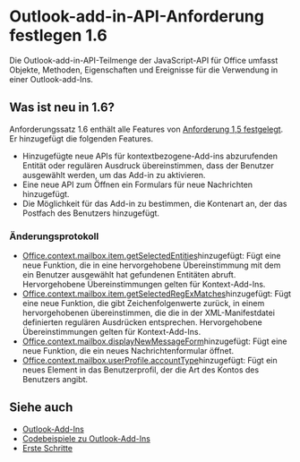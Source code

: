 # <a name="outlook-add-in-api-requirement-set-16"></a>Outlook-add-in-API-Anforderung festlegen 1.6

Die Outlook-add-in-API-Teilmenge der JavaScript-API für Office umfasst Objekte, Methoden, Eigenschaften und Ereignisse für die Verwendung in einer Outlook-add-Ins.

## <a name="whats-new-in-16"></a>Was ist neu in 1.6?

Anforderungssatz 1.6 enthält alle Features von [Anforderung 1,5 festgelegt](../requirement-set-1.5/outlook-requirement-set-1.5.md). Er hinzugefügt die folgenden Features.

- Hinzugefügte neue APIs für kontextbezogene-Add-ins abzurufenden Entität oder regulären Ausdruck übereinstimmen, dass der Benutzer ausgewählt werden, um das Add-in zu aktivieren.
- Eine neue API zum Öffnen ein Formulars für neue Nachrichten hinzugefügt.
- Die Möglichkeit für das Add-in zu bestimmen, die Kontenart an, der das Postfach des Benutzers hinzugefügt.

### <a name="change-log"></a>Änderungsprotokoll

- [Office.context.mailbox.item.getSelectedEntities](office.context.mailbox.item.md#getselectedentities--entitiesjavascriptapioutlook16officeentities)hinzugefügt: Fügt eine neue Funktion, die in eine hervorgehobene Übereinstimmung mit dem ein Benutzer ausgewählt hat gefundenen Entitäten abruft. Hervorgehobene Übereinstimmungen gelten für Kontext-Add-Ins.
- [Office.context.mailbox.item.getSelectedRegExMatches](office.context.mailbox.item.md#getselectedregexmatches--object)hinzugefügt: Fügt eine neue Funktion, die gibt Zeichenfolgenwerte zurück, in einem hervorgehobenen übereinstimmen, die die in der XML-Manifestdatei definierten regulären Ausdrücken entsprechen. Hervorgehobene Übereinstimmungen gelten für Kontext-Add-Ins.
- [Office.context.mailbox.displayNewMessageForm](office.context.mailbox.md#displaynewmessageformparameters)hinzugefügt: Fügt eine neue Funktion, die ein neues Nachrichtenformular öffnet.
- [Office.context.mailbox.userProfile.accountType](office.context.mailbox.userprofile.md#accounttype-string)hinzugefügt: Fügt ein neues Element in das Benutzerprofil, der die Art des Kontos des Benutzers angibt.

## <a name="see-also"></a>Siehe auch

- [Outlook-Add-Ins](https://docs.microsoft.com/outlook/add-ins/)
- [Codebeispiele zu Outlook-Add-Ins](https://developer.microsoft.com/outlook/gallery/?filterBy=Outlook,Samples,Add-ins)
- [Erste Schritte](https://docs.microsoft.com/outlook/add-ins/quick-start)